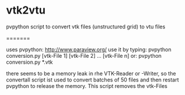vtk2vtu
=======

pvpython script to convert vtk files (unstructured grid) to vtu files


=======

uses pvpython: http://www.paraview.org/
use it by typing: 
pvpython conversion.py [vtk-File 1] [vtk-File 2] ... [vtk-File n]
or: 
pvpython conversion.py *.vtk

there seems to be a memory leak in rhe VTK-Reader or -Writer, so the convertall script ist used to convert batches of 50 files and then restart pvpython to release the memory. This script removes the vtk-Files
